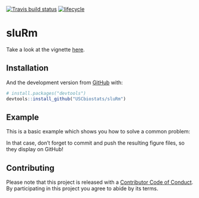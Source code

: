 
[![Travis build
status](https://travis-ci.org/USCbiostats/sluRm.svg?branch=master)](https://travis-ci.org/USCbiostats/sluRm)
[![lifecycle](https://img.shields.io/badge/lifecycle-experimental-orange.svg)](https://www.tidyverse.org/lifecycle/#experimental)

<!-- README.md is generated from README.Rmd. Please edit that file -->

# sluRm

Take a look at the vignette [here](vignettes/getting-started.Rmd).

## Installation

And the development version from [GitHub](https://github.com/) with:

``` r
# install.packages("devtools")
devtools::install_github("USCbiostats/sluRm")
```

## Example

This is a basic example which shows you how to solve a common problem:

In that case, don’t forget to commit and push the resulting figure
files, so they display on GitHub\!

## Contributing

Please note that this project is released with a [Contributor Code of
Conduct](CODE_OF_CONDUCT.md). By participating in this project you agree
to abide by its terms.
